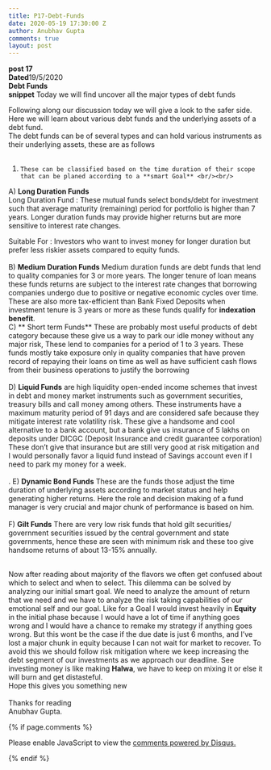 ```yaml
---
title: P17-Debt-Funds
date: 2020-05-19 17:30:00 Z
author: Anubhav Gupta
comments: true
layout: post
---
```


<style>
    header{
      
      
     background-color: rgba(249, 241 ,241 , 0.7);
         font-weight: bolder;
         font-size: larger;
         font-family: fantasy;
        }
    
      div{
        background-image: url("https://i.postimg.cc/y6fw6m3Y/yoann-siloine-dyax-Q-ao-GWY-unsplash.jpg");
      }
      </style>

**post 17** <br/>
**Dated**19/5/2020<br/>
**Debt Funds** <br/>
**snippet** Today we will find uncover all the major types of debt funds<br/>

Following along our discussion today we will give a look to the safer side. Here we will learn about various debt funds and the underlying assets of a debt fund. <br/>
The debt funds can be of several types and can hold various instruments as their underlying assets, these are as follows<br/><br/>
1.     These can be classified based on the time duration of their scope that can be planed according to a **smart Goal** <br/><br/>
A)	**Long Duration Funds**  
Long Duration Fund : These mutual funds select bonds/debt for investment such that average maturity (remaining) period for portfolio is higher than 7 years. Longer duration funds may provide higher returns but are more sensitive to interest rate changes. <br/>
 
Suitable For : Investors who want to invest money for longer duration but prefer less riskier assets compared to equity funds. <br/><br/>
B)	**Medium Duration Funds** Medium duration funds are debt funds that lend to quality companies for 3 or more years. The longer tenure of loan means these funds returns are subject to the interest rate changes that borrowing companies undergo due to positive or negative economic cycles over time. These are also more tax-efficient than Bank Fixed Deposits when investment tenure is 3 years or more as these funds qualify for **indexation benefit**.<br/>
C)	** Short term Funds** These are probably most useful products of debt category because these give us a way to park our idle money without any major risk, These lend to companies for a period of 1 to 3 years. These funds mostly take exposure only in quality companies that have proven record of repaying their loans on time as well as have sufficient cash flows from their business operations to justify the borrowing <br/><br/>
D)	**Liquid Funds** are high liquidity open-ended income schemes that invest in debt and money market instruments such as government securities, treasury bills and call money among others. These instruments have a maximum maturity period of 91 days and are considered safe because they mitigate interest rate volatility risk. These give a handsome and cool alternative to a bank account, but a bank give us insurance of 5 lakhs on deposits under DICGC (Deposit Insurance and credit guarantee corporation) These don’t give that insurance but are still very good at risk mitigation and I would personally favor a liquid fund instead of Savings account even if I need  to park my money for a week.<br/><br/>.
E) 	**Dynamic Bond Funds** These are the funds those adjust the time duration of underlying assets according to market status and help generating higher returns. Here the role and decision making of a fund manager is very crucial and major chunk of performance is based on him.<br/> <br/>
F) 	**Gilt Funds** There are very low risk funds that hold gilt securities/ government securities issued by the central government and state governments, hence these are seen with minimum risk and these too give handsome returns of about 13-15% annually.<br/><br/>
 
Now after reading about majority of the flavors we often get confused about which to select and when to select. This dilemma can be solved by analyzing our initial smart goal. We need to analyze the amount of return that we need and we have to analyze the risk taking capabilities of our emotional self and our goal. Like for a Goal I would invest heavily in **Equity** in the initial phase because I would have a lot of time if anything goes wrong and I would have a chance to remake my strategy if anything goes wrong. But this wont be the case if the due date is just 6 months, and I’ve lost a major chunk in equity because I can not wait for market to recover. To avoid this we should follow risk mitigation where we keep increasing the debt segment of our investments as we approach our deadline. See investing money is like making **Halwa**, we have to keep on mixing it or else it will burn and get distasteful. <br/>
Hope this gives you something new<br/><br/>
Thanks for reading<br/>
Anubhav Gupta.



{% if page.comments %}

<div id="disqus_thread"></div>
<script>
(function() { // DON'T EDIT BELOW THIS LINE
var d = document, s = d.createElement('script');
s.src = 'https://https-gupta-anubhav12-github-io-fortheloveofnifty.disqus.com/embed.js';
s.setAttribute('data-timestamp', +new Date());
(d.head || d.body).appendChild(s);
})();
</script>
<noscript>Please enable JavaScript to view the <a href="https://disqus.com/?ref_noscript">comments powered by Disqus.</a></noscript>

{% endif %}